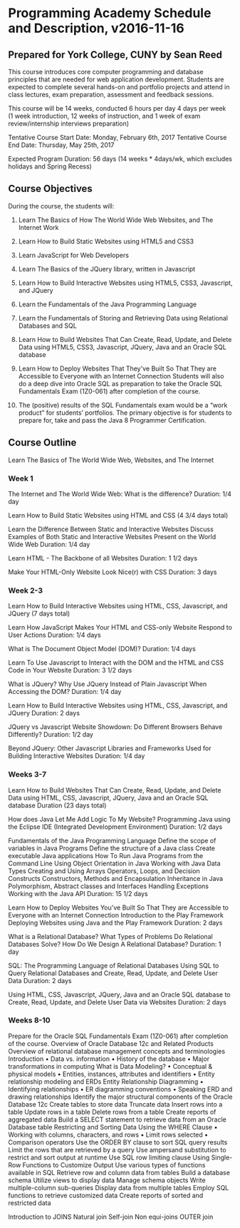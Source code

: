 #   Programming Academy Schedule and Description, v2016-11-16
##  Prepared for York College, CUNY by Sean Reed

This course introduces core computer programming and database principles that are needed for web application development. Students are expected to complete several hands-on and portfolio projects and attend in class lectures, exam preparation, assessment and feedback sessions.

This course will be 14 weeks, conducted 6 hours per day   4 days per week (1 week introduction, 12 weeks of instruction, and 1 week of exam review/internship interviews preparation)

Tentative Course Start Date: Monday, February 6th, 2017
Tentative Course End Date:   Thursday, May 25th, 2017

Expected Program Duration: 56 days (14 weeks * 4days/wk, which excludes holidays and Spring Recess)



## Course Objectives

During the course, the students will: 

1. Learn The Basics of How The World Wide Web Websites, and The Internet Work
2. Learn How to Build Static Websites using HTML5 and CSS3
3. Learn JavaScript for Web Developers
4. Learn The Basics of the JQuery library, written in Javascript
5. Learn How to Build Interactive Websites using HTML5, CSS3, Javascript, and JQuery
6. Learn the Fundamentals of the Java Programming Language
7. Learn the Fundamentals of Storing and Retrieving Data using Relational Databases and SQL
8. Learn How to Build Websites That Can Create, Read, Update, and Delete Data using HTML5, CSS3, Javascript, JQuery, Java and an Oracle SQL database
9. Learn How to Deploy Websites That They've Built So That They are Accessible to Everyone with an Internet Connection 
Students will also do a deep dive into Oracle SQL as preparation to take the Oracle SQL Fundamentals Exam (1Z0-061) after completion of the course.

10. The (positive) results of the SQL Fundamentals exam would be a “work product” for students’ portfolios.  The primary objective is for students to prepare for, take and pass the Java 8 Programmer Certification.  

##  Course Outline

Learn The Basics of The World Wide Web, Websites, and The Internet 


###	Week 1

The Internet and The World Wide Web: What is the difference?
Duration: 1/4 day


Learn How to Build Static Websites using HTML and CSS
(4 3/4 days total)

Learn the Difference Between Static and Interactive Websites
Discuss Examples of Both Static and Interactive Websites Present on the World Wide Web
Duration: 1/4 day

Learn HTML - The Backbone of all Websites
Duration: 1 1/2 days

Make Your HTML-Only Website Look Nice(r) with CSS
Duration: 3 days


###	Week 2-3

Learn How to Build Interactive Websites using HTML, CSS, Javascript, and JQuery (7 days total)

Learn How JavaScript Makes Your HTML and CSS-only Website Respond to User Actions
Duration: 1/4 days

What is The Document Object Model (DOM)?
Duration: 1/4 days

Learn To Use Javascript to Interact with the DOM and the HTML and CSS Code in Your Website
Duration: 3 1/2 days


What is JQuery?
Why Use JQuery Instead of Plain Javascript When Accessing the DOM?
Duration: 1/4 day

Learn How to Build Interactive Websites using HTML, CSS, Javascript, and JQuery
Duration: 2 days


JQuery vs Javascript Website Showdown: Do Different Browsers Behave Differently?
Duration: 1/2 day

Beyond JQuery: Other Javascript Libraries and Frameworks Used for Building Interactive Websites
Duration: 1/4 day

###	Weeks 3-7

Learn How to Build Websites That Can Create, Read, Update, and Delete Data using HTML, CSS, Javascript, JQuery, Java and an Oracle SQL database
Duration (23 days total)

How does Java Let Me Add Logic To My Website?
Programming Java using the Eclipse IDE (Integrated Development Environment)
Duration: 1/2 days

Fundamentals of the Java Programming Language
Define the scope of variables in Java Programs
Define the structure of a Java class
Create executable Java applications
How To Run Java Programs from the Command Line
Using Object Orientation in Java
Working with Java Data Types
Creating and Using Arrays
Operators, Loops, and Decision Constructs
Constructors, Methods and Encapsulation
Inheritance in Java
Polymorphism, Abstract classes and Interfaces
Handling Exceptions
Working with the Java API
Duration: 15 1/2 days

Learn How to Deploy Websites You've Built So That They are Accessible to Everyone with an Internet Connection 
Introduction to the Play Framework
Deploying Websites using Java and the Play Framework
Duration: 2 days



What is a Relational Database?
What Types of Problems Do Relational Databases Solve?
How Do We Design A Relational Database?
Duration: 1 day

SQL: The Programming Language of Relational Databases
Using SQL to Query Relational Databases and Create, Read, Update, and Delete User Data
Duration: 2 days

Using HTML, CSS, Javascript, JQuery, Java and an Oracle SQL database to Create, Read, Update, and Delete User Data via Websites
Duration: 2 days


###	Weeks 8-10
Prepare for the Oracle SQL Fundamentals Exam (1Z0-061) after completion of the course.
Overview of Oracle Database 12c and Related Products
Overview of relational database management concepts and terminologies
Introduction
• Data vs. information
• History of the database
• Major transformations in computing
What is Data Modeling?
• Conceptual & physical models
• Entities, instances, attributes and identifiers
• Entity relationship modeling and ERDs
Entity Relationship Diagramming
• Identifying relationships
• ER diagramming conventions
• Speaking ERD and drawing relationships
Identify the major structural components of the Oracle Database 12c
Create tables to store data
Truncate data
Insert rows into a table
Update rows in a table
Delete rows from a table
Create reports of aggregated data
Build a SELECT statement to retrieve data from an Oracle Database table
Restricting and Sorting Data
Using the WHERE Clause
• Working with columns, characters, and rows
• Limit rows selected
• Comparison operators 
Use the ORDER BY clause to sort SQL query results
Limit the rows that are retrieved by a query
Use ampersand substitution to restrict and sort output at runtime
Use SQL row limiting clause
Using Single-Row Functions to Customize Output 
Use various types of functions available in SQL
Retrieve row and column data from tables
Build a database schema
Utilize views to display data
Manage schema objects
Write multiple-column sub-queries
Display data from multiple tables
Employ SQL functions to retrieve customized data
Create reports of sorted and restricted data

Introduction to JOINS
Natural join
Self-join
Non equi-joins
OUTER join
